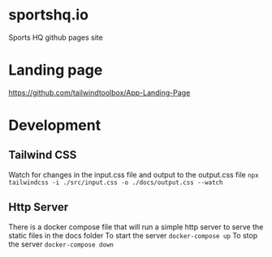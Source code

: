 # sportshq.io
Sports HQ github pages site

# Landing page
https://github.com/tailwindtoolbox/App-Landing-Page

# Development
## Tailwind CSS
Watch for changes in the input.css file and output to the output.css file
`npx tailwindcss -i ./src/input.css -o ./docs/output.css --watch`

## Http Server
There is a docker compose file that will run a simple http server to serve the static files in the docs folder
To start the server `docker-compose up`
To stop the server `docker-compose down`

